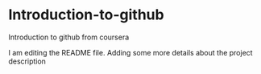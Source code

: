 # Introduction-to-github
Introduction to github from coursera

I am editing the README file. Adding some more details about the project description
